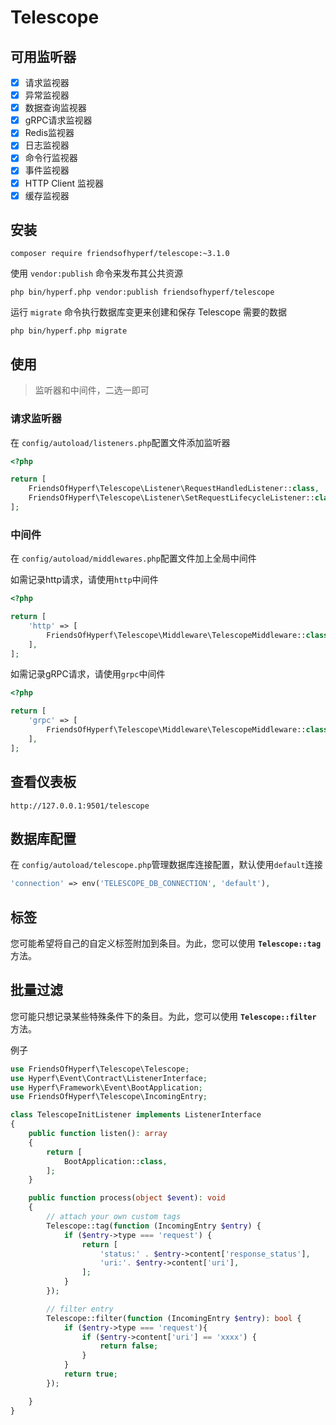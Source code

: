 # Telescope

## 可用监听器

- [x] 请求监视器
- [x] 异常监视器
- [x] 数据查询监视器
- [x] gRPC请求监视器
- [x] Redis监视器
- [x] 日志监视器
- [x] 命令行监视器
- [x] 事件监视器
- [x] HTTP Client 监视器
- [x] 缓存监视器

## 安装

```shell
composer require friendsofhyperf/telescope:~3.1.0
```

使用 `vendor:publish`  命令来发布其公共资源

```shell
php bin/hyperf.php vendor:publish friendsofhyperf/telescope
```

运行 `migrate` 命令执行数据库变更来创建和保存 Telescope 需要的数据

```shell
php bin/hyperf.php migrate
```

## 使用

> 监听器和中间件，二选一即可

### 请求监听器

在 `config/autoload/listeners.php`配置文件添加监听器

```php
<?php

return [
    FriendsOfHyperf\Telescope\Listener\RequestHandledListener::class,
    FriendsOfHyperf\Telescope\Listener\SetRequestLifecycleListener::class,
];

```

### 中间件

在 `config/autoload/middlewares.php`配置文件加上全局中间件

如需记录http请求，请使用`http`中间件

```php
<?php

return [
    'http' => [
        FriendsOfHyperf\Telescope\Middleware\TelescopeMiddleware::class,
    ],
];
```

如需记录gRPC请求，请使用`grpc`中间件

```php
<?php

return [
    'grpc' => [
        FriendsOfHyperf\Telescope\Middleware\TelescopeMiddleware::class,
    ],
];
```

## 查看仪表板

`http://127.0.0.1:9501/telescope`

## 数据库配置

在 `config/autoload/telescope.php`管理数据库连接配置，默认使用`default`连接

```php
'connection' => env('TELESCOPE_DB_CONNECTION', 'default'),
```

## 标签

您可能希望将自己的自定义标签附加到条目。为此，您可以使用 **`Telescope::tag`**  方法。

## 批量过滤

您可能只想记录某些特殊条件下的条目。为此，您可以使用 **`Telescope::filter`** 方法。

例子

```php
use FriendsOfHyperf\Telescope\Telescope;
use Hyperf\Event\Contract\ListenerInterface;
use Hyperf\Framework\Event\BootApplication;
use FriendsOfHyperf\Telescope\IncomingEntry;

class TelescopeInitListener implements ListenerInterface
{
    public function listen(): array
    {
        return [
            BootApplication::class,
        ];
    }

    public function process(object $event): void
    {
        // attach your own custom tags
        Telescope::tag(function (IncomingEntry $entry) {
            if ($entry->type === 'request') {
                return [
                    'status:' . $entry->content['response_status'],
                    'uri:'. $entry->content['uri'],
                ];
            }
        });

        // filter entry
        Telescope::filter(function (IncomingEntry $entry): bool {
            if ($entry->type === 'request'){
                if ($entry->content['uri'] == 'xxxx') {
                    return false;
                }
            }
            return true;
        });

    }
}
```
